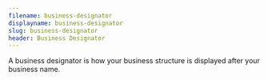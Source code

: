 ```yaml
---
filename: business-designator
displayname: business-designator
slug: business-designator
header: Business Designator
---
```


A business designator is how your business structure is displayed after your business name.
